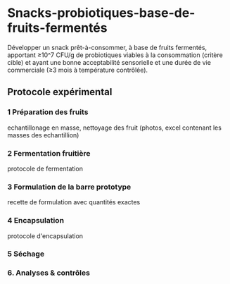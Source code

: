 # Snacks-probiotiques-base-de-fruits-fermentés
Développer un snack prêt-à-consommer, à base de fruits fermentés, apportant ≥10^7 CFU/g de probiotiques viables à la consommation (critère cible) et ayant une bonne acceptabilité sensorielle et une durée de vie commerciale (≥3 mois à température contrôlée).
## Protocole expérimental
### 1 Préparation des fruits
echantillonage en masse, nettoyage des fruit (photos, excel contenant les masses des echantillion)
### 2 Fermentation fruitière
protocole de fermentation
### 3 Formulation de la barre prototype
recette de formulation avec quantités exactes
### 4 Encapsulation
protocole d'encapsulation
### 5 Séchage
### 6. Analyses & contrôles
